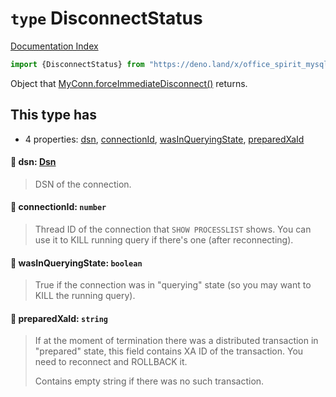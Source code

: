 # `type` DisconnectStatus

[Documentation Index](../README.md)

```ts
import {DisconnectStatus} from "https://deno.land/x/office_spirit_mysql@v0.20.1/mod.ts"
```

Object that [MyConn.forceImmediateDisconnect()](../class.MyConn/README.md#-forceimmediatedisconnectnorollbackcurxa-booleanfalse-nokillcurquery-booleanfalse-disconnectstatus) returns.

## This type has

- 4 properties:
[dsn](#-dsn-dsn),
[connectionId](#-connectionid-number),
[wasInQueryingState](#-wasinqueryingstate-boolean),
[preparedXaId](#-preparedxaid-string)


#### 📄 dsn: [Dsn](../class.Dsn/README.md)

> DSN of the connection.



#### 📄 connectionId: `number`

> Thread ID of the connection that `SHOW PROCESSLIST` shows.
> You can use it to KILL running query if there's one (after reconnecting).



#### 📄 wasInQueryingState: `boolean`

> True if the connection was in "querying" state (so you may want to KILL the running query).



#### 📄 preparedXaId: `string`

> If at the moment of termination there was a distributed transaction in "prepared" state, this field contains XA ID of the transaction.
> You need to reconnect and ROLLBACK it.
> 
> Contains empty string if there was no such transaction.




